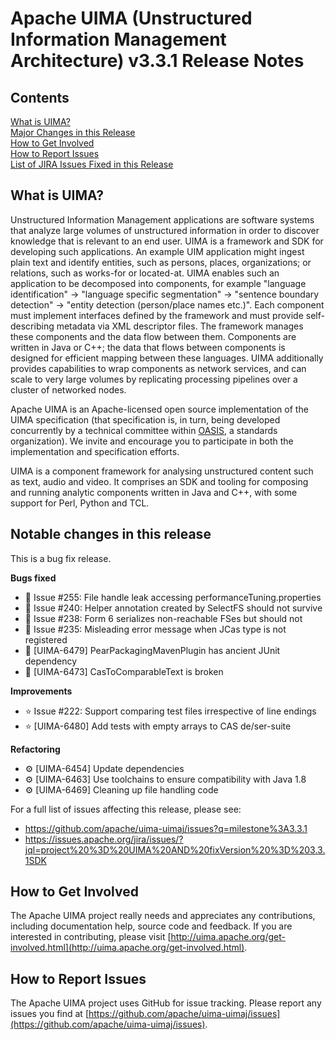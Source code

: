 <!--
***************************************************************
* Licensed to the Apache Software Foundation (ASF) under one
* or more contributor license agreements.  See the NOTICE file
* distributed with this work for additional information
* regarding copyright ownership.  The ASF licenses this file
* to you under the Apache License, Version 2.0 (the
* "License"); you may not use this file except in compliance
* with the License.  You may obtain a copy of the License at
*
*   http://www.apache.org/licenses/LICENSE-2.0
* 
* Unless required by applicable law or agreed to in writing,
* software distributed under the License is distributed on an
* "AS IS" BASIS, WITHOUT WARRANTIES OR CONDITIONS OF ANY
* KIND, either express or implied.  See the License for the
* specific language governing permissions and limitations
* under the License.
***************************************************************
-->
   
# Apache UIMA (Unstructured Information Management Architecture) v3.3.1 Release Notes

## Contents

[What is UIMA?](#what.is.uima)  
[Major Changes in this Release](#major.changes)  
[How to Get Involved](#get.involved)  
[How to Report Issues](#report.issues)  
[List of JIRA Issues Fixed in this Release](#list.issues)  

## <a id="what.is.uima">What is UIMA?</a>

Unstructured Information Management applications are software systems that analyze large volumes of
unstructured information in order to discover knowledge that is relevant to an end user. UIMA is a
framework and SDK for developing such applications. An example UIM application might ingest plain
text and identify entities, such as persons, places, organizations; or relations, such as works-for
or located-at. UIMA enables such an application to be decomposed into components, for example
"language identification" -> "language specific segmentation" -> "sentence boundary detection" ->
"entity detection (person/place names etc.)". Each component must implement interfaces defined by
the framework and must provide self-describing metadata via XML descriptor files. The framework
manages these components and the data flow between them. Components are written in Java or C++; the
data that flows between components is designed for efficient mapping between these languages. UIMA
additionally provides capabilities to wrap components as network services, and can scale to very
large volumes by replicating processing pipelines over a cluster of networked nodes.

Apache UIMA is an Apache-licensed open source implementation of the UIMA specification (that 
specification is, in turn, being developed concurrently by a technical committee within
[OASIS](http://www.oasis-open.org), a standards organization). We invite and encourage you to
participate in both the implementation and specification efforts.

UIMA is a component framework for analysing unstructured content such as text, audio and video. It
comprises an SDK and tooling for composing and running analytic components written in Java and C++,
with some support for Perl, Python and TCL.

## <a id="major.changes">Notable changes in this release</a>

This is a bug fix release.

**Bugs fixed**
* 🦟 Issue #255: File handle leak accessing performanceTuning.properties
* 🦟 Issue #240: Helper annotation created by SelectFS should not survive
* 🦟 Issue #238: Form 6 serializes non-reachable FSes but should not
* 🦟 Issue #235: Misleading error message when JCas type is not registered
* 🦟 [UIMA-6479] PearPackagingMavenPlugin has ancient JUnit dependency
* 🦟 [UIMA-6473] CasToComparableText is broken

**Improvements**
* ⭐️ Issue #222: Support comparing test files irrespective of line endings
* ⭐️ [UIMA-6480] Add tests with empty arrays to CAS de/ser-suite

**Refactoring**
* ⚙️ [UIMA-6454] Update dependencies
* ⚙️ [UIMA-6463] Use toolchains to ensure compatibility with Java 1.8
* ⚙️ [UIMA-6469] Cleaning up file handling code

For a full list of issues affecting this release, please see:

* https://github.com/apache/uima-uimaj/issues?q=milestone%3A3.3.1
* https://issues.apache.org/jira/issues/?jql=project%20%3D%20UIMA%20AND%20fixVersion%20%3D%203.3.1SDK

## <a id="get.involved">How to Get Involved</a>

The Apache UIMA project really needs and appreciates any contributions, including documentation 
help, source code and feedback. If you are interested in contributing, please visit 
[http://uima.apache.org/get-involved.html](http://uima.apache.org/get-involved.html).

## <a id="report.issues">How to Report Issues</a>

The Apache UIMA project uses GitHub for issue tracking. Please report any issues you find at 
[https://github.com/apache/uima-uimaj/issues](https://github.com/apache/uima-uimaj/issues).